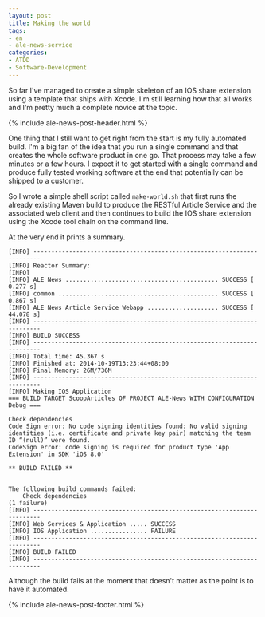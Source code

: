 ```yaml
---
layout: post
title: Making the world
tags:
- en
- ale-news-service
categories:
- ATDD
- Software-Development
---
```

So far I've managed to create a simple skeleton of an IOS share extension using a template that ships with Xcode. I'm still learning how that all works and I'm pretty much a complete novice at the topic.

{% include ale-news-post-header.html %}

One thing that I still want to get right from the start is my fully automated build. I'm a big fan of the idea that you run a single command and that creates the whole software product in one go. That process may take a few minutes or a few hours. I expect it to get started with a single command and produce fully tested working software at the end that potentially can be shipped to a customer.

So I wrote a simple shell script called <code>make-world.sh</code> that first runs the already existing Maven build to produce the RESTful Article Service and the associated web client and then continues to build the IOS share extension using the Xcode tool chain on the command line.

At the very end it prints a summary.

	[INFO] ------------------------------------------------------------------------
	[INFO] Reactor Summary:
	[INFO] 
	[INFO] ALE News ........................................... SUCCESS [  0.277 s]
	[INFO] common ............................................. SUCCESS [  0.867 s]
	[INFO] ALE News Article Service Webapp .................... SUCCESS [ 44.078 s]
	[INFO] ------------------------------------------------------------------------
	[INFO] BUILD SUCCESS
	[INFO] ------------------------------------------------------------------------
	[INFO] Total time: 45.367 s
	[INFO] Finished at: 2014-10-19T13:23:44+08:00
	[INFO] Final Memory: 26M/736M
	[INFO] ------------------------------------------------------------------------
	[INFO] Making IOS Application
	=== BUILD TARGET ScoopArticles OF PROJECT ALE-News WITH CONFIGURATION Debug ===

	Check dependencies
	Code Sign error: No code signing identities found: No valid signing identities (i.e. certificate and private key pair) matching the team ID “(null)” were found.
	CodeSign error: code signing is required for product type 'App Extension' in SDK 'iOS 8.0'

	** BUILD FAILED **


	The following build commands failed:
		Check dependencies
	(1 failure)
	[INFO] ------------------------------------------------------------------------
	[INFO] Web Services & Application ..... SUCCESS
	[INFO] IOS Application ................ FAILURE
	[INFO] ------------------------------------------------------------------------
	[INFO] BUILD FAILED
	[INFO] ------------------------------------------------------------------------

Although the build fails at the moment that doesn't matter as the point is to have it automated.

{% include ale-news-post-footer.html %}
